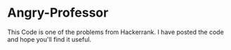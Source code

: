 # Angry-Professor
 This Code is one of the problems from Hackerrank. I have posted the code and hope you'll find it useful.
